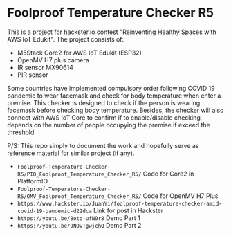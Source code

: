 # Foolproof Temperature Checker R5
This is a project for hackster.io contest "Reinventing Healthy Spaces with AWS IoT Edukit". The project consists of:
* M5Stack Core2 for AWS IoT Edukit (ESP32)
* OpenMV H7 plus camera
* IR sensor MX90614
* PIR sensor

Some countries have implemented compulsory order following COVID 19 pandemic to wear facemask and check for body temperature when enter a premise. This checker is designed to check if the person is wearing facemask before checking body temperature. Besides, the checker will also connect with AWS IoT Core to confirm if to enable/disable checking, depends on the number of people occupying the premise if exceed the threshold.

P/S: This repo simply to document the work and hopefully serve as reference material for similar project (if any).

* ```Foolproof-Temperature-Checker-R5/PIO_Foolproof_Temperature_Checker_R5/``` Code for Core2 in PlatformIO
* ```Foolproof-Temperature-Checker-R5/OMV_Foolproof_Temperature_Checker_R5/``` Code for OpenMV H7 Plus
* ```https://www.hackster.io/JuanYi/foolproof-temperature-checker-amid-covid-19-pandemic-d22dca``` Link for post in Hackster
* ```https://youtu.be/8otq-ufN9r8``` Demo Part 1
* ```https://youtu.be/9NOvTgwjchQ``` Demo Part 2
